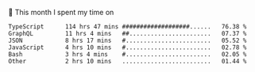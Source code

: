 📅 This month I spent my time on

<!--START_SECTION:waka-->

```text
TypeScript      114 hrs 47 mins ###################......   76.38 %
GraphQL         11 hrs 4 mins   ##.......................   07.37 %
JSON            8 hrs 17 mins   #........................   05.52 %
JavaScript      4 hrs 10 mins   #........................   02.78 %
Bash            3 hrs 4 mins    #........................   02.05 %
Other           2 hrs 10 mins   .........................   01.44 %
```

<!--END_SECTION:waka-->
